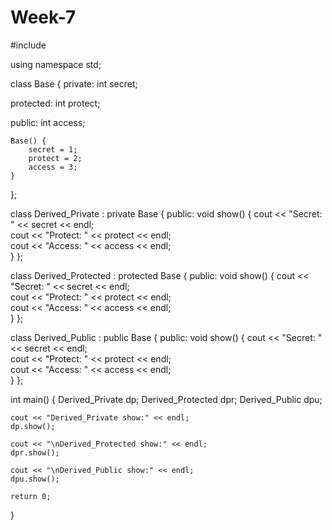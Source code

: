 # Week-7
#include <iostream>

using namespace std;

class Base {
private:
    int secret;

protected:
    int protect;

public:
    int access;

    Base() {
        secret = 1;
        protect = 2;
        access = 3;
    }
};

class Derived_Private : private Base {
public:
    void show() {
        cout << "Secret: " << secret << endl;  
        cout << "Protect: " << protect << endl;    
        cout << "Access: " << access << endl;     
    }
};

class Derived_Protected : protected Base {
public:
    void show() {
        cout << "Secret: " << secret << endl;  
        cout << "Protect: " << protect << endl;   
        cout << "Access: " << access << endl;     
    }
};

class Derived_Public : public Base {
public:
    void show() {
         cout << "Secret: " << secret << endl;  
        cout << "Protect: " << protect << endl;   
        cout << "Access: " << access << endl;    
    }
};

int main() {
    Derived_Private dp;
    Derived_Protected dpr;
    Derived_Public dpu;

    cout << "Derived_Private show:" << endl;
    dp.show();

    cout << "\nDerived_Protected show:" << endl;
    dpr.show();

    cout << "\nDerived_Public show:" << endl;
    dpu.show();

    return 0;
}
